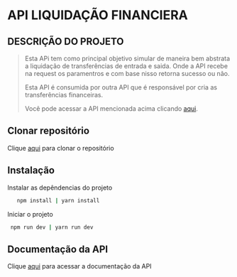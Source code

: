 # API LIQUIDAÇÃO FINANCIERA

## DESCRIÇÃO DO PROJETO

> Esta APi tem como principal objetivo simular de maneira bem abstrata a liquidação de transferências de entrada e saida.
Onde a API recebe na request os paramentros e com base nisso retorna sucesso ou não.
>
> Esta API é consumida por outra API que é responsável por cria as transferências financeiras.
>
>Você pode acessar a API mencionada acima clicando [aqui](https://github.com/Leokrindges/desafio-tecnico-garupa).

## Clonar repositório

 Clique [aqui](https://github.com/Leokrindges/sistema-liquidacao-transferencias.git) para clonar o repositório

## Instalação

Instalar as depêndencias do projeto

```bash
   npm install | yarn install
```

Iniciar o projeto

```bash
 npm run dev | yarn run dev
```

## Documentação da API

 Clique [aqui](https://documenter.getpostman.com/view/30948904/2sA3kaBJdf) para acessar a documentação da API
